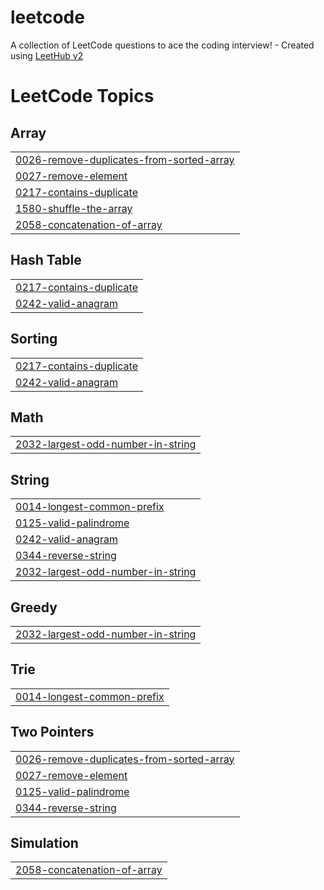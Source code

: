 # leetcode
A collection of LeetCode questions to ace the coding interview! - Created using [LeetHub v2](https://github.com/arunbhardwaj/LeetHub-2.0)

<!---LeetCode Topics Start-->
# LeetCode Topics
## Array
|  |
| ------- |
| [0026-remove-duplicates-from-sorted-array](https://github.com/kushallgowda/leetcode/tree/master/0026-remove-duplicates-from-sorted-array) |
| [0027-remove-element](https://github.com/kushallgowda/leetcode/tree/master/0027-remove-element) |
| [0217-contains-duplicate](https://github.com/kushallgowda/leetcode/tree/master/0217-contains-duplicate) |
| [1580-shuffle-the-array](https://github.com/kushallgowda/leetcode/tree/master/1580-shuffle-the-array) |
| [2058-concatenation-of-array](https://github.com/kushallgowda/leetcode/tree/master/2058-concatenation-of-array) |
## Hash Table
|  |
| ------- |
| [0217-contains-duplicate](https://github.com/kushallgowda/leetcode/tree/master/0217-contains-duplicate) |
| [0242-valid-anagram](https://github.com/kushallgowda/leetcode/tree/master/0242-valid-anagram) |
## Sorting
|  |
| ------- |
| [0217-contains-duplicate](https://github.com/kushallgowda/leetcode/tree/master/0217-contains-duplicate) |
| [0242-valid-anagram](https://github.com/kushallgowda/leetcode/tree/master/0242-valid-anagram) |
## Math
|  |
| ------- |
| [2032-largest-odd-number-in-string](https://github.com/kushallgowda/leetcode/tree/master/2032-largest-odd-number-in-string) |
## String
|  |
| ------- |
| [0014-longest-common-prefix](https://github.com/kushallgowda/leetcode/tree/master/0014-longest-common-prefix) |
| [0125-valid-palindrome](https://github.com/kushallgowda/leetcode/tree/master/0125-valid-palindrome) |
| [0242-valid-anagram](https://github.com/kushallgowda/leetcode/tree/master/0242-valid-anagram) |
| [0344-reverse-string](https://github.com/kushallgowda/leetcode/tree/master/0344-reverse-string) |
| [2032-largest-odd-number-in-string](https://github.com/kushallgowda/leetcode/tree/master/2032-largest-odd-number-in-string) |
## Greedy
|  |
| ------- |
| [2032-largest-odd-number-in-string](https://github.com/kushallgowda/leetcode/tree/master/2032-largest-odd-number-in-string) |
## Trie
|  |
| ------- |
| [0014-longest-common-prefix](https://github.com/kushallgowda/leetcode/tree/master/0014-longest-common-prefix) |
## Two Pointers
|  |
| ------- |
| [0026-remove-duplicates-from-sorted-array](https://github.com/kushallgowda/leetcode/tree/master/0026-remove-duplicates-from-sorted-array) |
| [0027-remove-element](https://github.com/kushallgowda/leetcode/tree/master/0027-remove-element) |
| [0125-valid-palindrome](https://github.com/kushallgowda/leetcode/tree/master/0125-valid-palindrome) |
| [0344-reverse-string](https://github.com/kushallgowda/leetcode/tree/master/0344-reverse-string) |
## Simulation
|  |
| ------- |
| [2058-concatenation-of-array](https://github.com/kushallgowda/leetcode/tree/master/2058-concatenation-of-array) |
<!---LeetCode Topics End-->